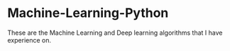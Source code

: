 # Machine-Learning-Python
These are the Machine Learning and Deep learning algorithms that I have experience on.
